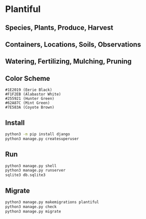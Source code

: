 # Plantiful

## Species, Plants, Produce, Harvest

## Containers, Locations, Soils, Observations

## Watering, Fertilizing, Mulching, Pruning

## Color Scheme
```
#1E2019 (Eerie Black)
#F1F2EB (Alabastor White)
#255921 (Hunter Green)
#62A87C (Mint Green)
#7E583A (Coyote Brown)
```

## Install

```sh
python3 -m pip install django
python3 manage.py createsuperuser
```

## Run

```sh
python3 manage.py shell
python3 manage.py runserver
sqlite3 db.sqlite3
```

## Migrate

```sh
python3 manage.py makemigrations plantiful
python3 manage.py check
python3 manage.py migrate
```
